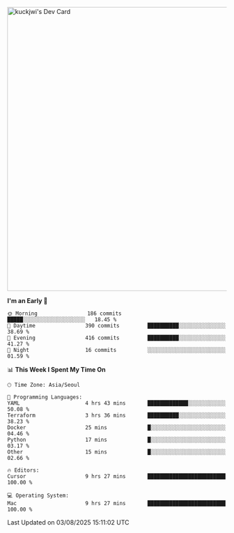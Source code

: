 <a href="https://app.daily.dev/kuckhwancho"><img src="https://api.daily.dev/devcards/v2/efef39c8028947428b3c0b486b9cd9b6.png?r=iz2&type=wide" width="652" alt="kuckjwi's Dev Card"/></a>

<!--START_SECTION:waka-->
**I'm an Early 🐤** 

```text
🌞 Morning                186 commits         █████░░░░░░░░░░░░░░░░░░░░   18.45 % 
🌆 Daytime                390 commits         ██████████░░░░░░░░░░░░░░░   38.69 % 
🌃 Evening                416 commits         ██████████░░░░░░░░░░░░░░░   41.27 % 
🌙 Night                  16 commits          ░░░░░░░░░░░░░░░░░░░░░░░░░   01.59 % 
```


📊 **This Week I Spent My Time On** 

```text
🕑︎ Time Zone: Asia/Seoul

💬 Programming Languages: 
YAML                     4 hrs 43 mins       █████████████░░░░░░░░░░░░   50.08 % 
Terraform                3 hrs 36 mins       ██████████░░░░░░░░░░░░░░░   38.23 % 
Docker                   25 mins             █░░░░░░░░░░░░░░░░░░░░░░░░   04.46 % 
Python                   17 mins             █░░░░░░░░░░░░░░░░░░░░░░░░   03.17 % 
Other                    15 mins             █░░░░░░░░░░░░░░░░░░░░░░░░   02.66 % 

🔥 Editors: 
Cursor                   9 hrs 27 mins       █████████████████████████   100.00 % 

💻 Operating System: 
Mac                      9 hrs 27 mins       █████████████████████████   100.00 % 
```


 Last Updated on 03/08/2025 15:11:02 UTC
<!--END_SECTION:waka-->
